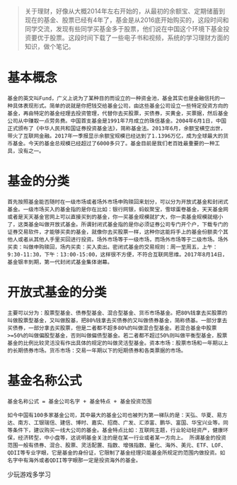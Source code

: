 >关于理财，好像从大概2014年左右开始的，从最初的余额宝、定期储蓄到现在的基金、股票已经有4年了，基金是从2016底开始购买的，这段时间和同学交流，发现有些同学买基金多于股票，他们说在中国这个环境下基金投资要优于股票。这段时间下载了一些电子书和视频，系统的学习理财方面的知识，做个笔记。

# 基本概念
    基金的英文叫Fund，广义上说为了某种目的而设立的一种资金池，基金其实也是金融信托的一种具体表现形式。简单的说就是你把钱交给基金公司，由这些基金公司设立一些特定投资方向的基金，再由特定的基金经理去投资管理，代替你去买股票，买债券，买黄金，买票据，然后基金公司从中赚取一点劳务费。中国首支基金是1991年7月成立的珠信基金。2004年6月1日，中国正式颁布了《中华人民共和国证券投资基金法》，简称基金法。2013年6月，余额宝横空出世，带火了互联网金融。2017年一季报显示余额宝规模已经达到了1.1396万亿，成为全球最大的货币基金。今天的基金总规模已经超过了6000多只了。基金目前是我们老百姓最重要的一种工具，没有之一。

# 基金的分类
    首先按照基金能否随时在一级市场或者场外市场申购赎回来划分，可以分为开放式基金和封闭式基金。一级市场买入的基金指的是你在比如：银行网银，蚂蚁聚宝，雪球蛋卷基金，天天基金网或者是天天基金官网上可以直接买到的基金，你一买基金规模就扩大，你一卖基金规模就缩小了，这类基金叫做开放式基金。所谓封闭式基金指的是你必须证券公司专门开个户，下载专门的证券交易软件，才能够买卖的基金，就像你去买股票一样，这种你这能将手上的基金份额卖个其他人或者从其他人手里买回进行投资。场外市场等于一级市场，而场外市场等于二级市场。场外买卖：叫做申购赎回，场内买卖：买入卖出。密闭式基金的交易规则：周一至周五，上午：9:30-11:30，下午：13:00-15:00，这样很不方便，不符合互联网思维。2017年8月14日，基金银丰到期，第一代封闭式基金集体谢幕。

# 开放式基金的分类
    主要可以分为：股票型基金、债券型基金、混合型基金、货币市场基金。把80%钱拿去买股票的叫做股票型基金，又叫做股基，把80%钱拿去买债券的又叫做债券基金，简称债基。一部分拿去买债券，一部分拿去买股票，但是二者都不超多80%的叫做混合型基金。若混合基金中股票>=50%的叫做偏股型基金，否则叫做偏债型基金。若二者都不超过50%则叫做平衡型基金，股票基金的比例比较灵活没有作出具体的规定的叫做灵活型基金。资本市场：股票市场和一年期以上的长期债券市场。货币市场：交易一年期以下的短期债券和各类票据的市场。

# 基金名称公式
    基金名称公式 = 基金公司名字 + 基金特点 + 基金投资范围

    如今中国有100多家基金公司，其中最大的基金公司也被列为第一梯队的是：天弘、华夏、易方达、南方、工银瑞信、建信、博时、嘉实、招商、广发、汇添富、鹏华、富国、华宝兴业等。同等条件下，建议购买一线大公司的基金。基金特点比如：互联网主题，行业轮动轻资产，健康环保，经济转型，中小盘等，这说明基金关注的是在某一行业或者某一方向上。 所谓基金的投资范围一般有债券、混合、股票、灵活配置、指数、增强指数、量化、海外、美元、ETF、LOF、QDII等专业字眼，它是基金的身份证，它限制了基金经理只能基金所规定的范围内做投资。如名字中有海外或者QDII等字眼那一定是投资海外的基金。

少玩游戏多学习
